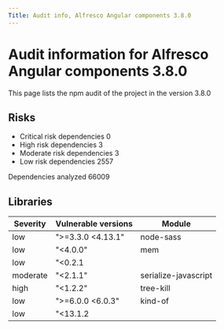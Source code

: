 ```yaml
---
Title: Audit info, Alfresco Angular components 3.8.0
---
```


# Audit information for Alfresco Angular components  3.8.0

This page lists the npm audit of the project in the version 3.8.0

## Risks

- Critical risk dependencies 0
- High risk dependencies 3
- Moderate risk dependencies 3
- Low risk dependencies 2557

Dependencies analyzed 66009

## Libraries


| Severity | Vulnerable versions | Module |
| --- | --- | --- |
|low | &#34;&gt;=3.3.0 &lt;4.13.1&#34; | node-sass |
|low | &#34;&lt;4.0.0&#34; | mem |
|low | &#34;&lt;0.2.1 || &gt;=1.0.0 &lt;1.2.3&#34; | minimist |
|moderate | &#34;&lt;2.1.1&#34; | serialize-javascript |
|high | &#34;&lt;1.2.2&#34; | tree-kill |
|low | &#34;&gt;=6.0.0 &lt;6.0.3&#34; | kind-of |
|low | &#34;&lt;13.1.2 || &gt;=14.0.0 &lt;15.0.1 || &gt;=16.0.0 &lt;18.1.2&#34; | yargs-parser |

